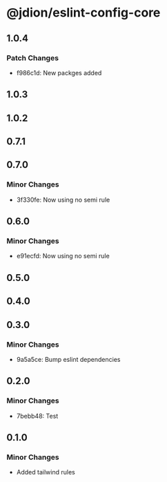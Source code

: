 # @jdion/eslint-config-core

## 1.0.4

### Patch Changes

- f986c1d: New packges added

## 1.0.3

## 1.0.2

## 0.7.1

## 0.7.0

### Minor Changes

- 3f330fe: Now using no semi rule

## 0.6.0

### Minor Changes

- e91ecfd: Now using no semi rule

## 0.5.0

## 0.4.0

## 0.3.0

### Minor Changes

- 9a5a5ce: Bump eslint dependencies

## 0.2.0

### Minor Changes

- 7bebb48: Test

## 0.1.0

### Minor Changes

- Added tailwind rules
